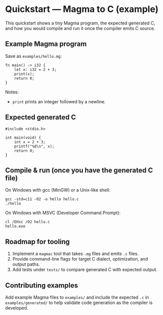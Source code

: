 # Quickstart — Magma to C (example)

This quickstart shows a tiny Magma program, the expected generated C, and how you would compile and run it once the compiler emits C source.

## Example Magma program

Save as `examples/hello.mg`:

    fn main() -> i32 {
        let x: i32 = 2 + 3;
        print(x);
        return 0;
    }

Notes:
- `print` prints an integer followed by a newline.

## Expected generated C

    #include <stdio.h>

    int main(void) {
        int x = 2 + 3;
        printf("%d\n", x);
        return 0;
    }

## Compile & run (once you have the generated C file)

On Windows with gcc (MinGW) or a Unix-like shell:

    gcc -std=c11 -O2 -o hello hello.c
    ./hello

On Windows with MSVC (Developer Command Prompt):

    cl /EHsc /O2 hello.c
    hello.exe

## Roadmap for tooling

1. Implement a `magmac` tool that takes `.mg` files and emits `.c` files.
2. Provide command-line flags for target C dialect, optimization, and output paths.
3. Add tests under `tests/` to compare generated C with expected output.

## Contributing examples

Add example Magma files to `examples/` and include the expected `.c` in `examples/generated/` to help validate code generation as the compiler is developed.
